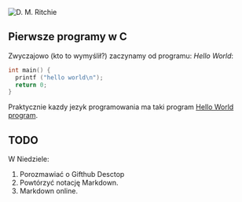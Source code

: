 ![D. M. Ritchie](http://pl.wikipedia.org/wiki/Hello_world)

## Pierwsze programy w C

Zwyczajowo (kto to wymyślił?) zaczynamy od programu:
*Hello World*:

```C
int main() {
  printf ("hello world\n");
  return 0;
}
```

Praktycznie kazdy jezyk programowania ma taki program [Hello World program][1].

## TODO

W Niedziele:
1. Porozmawiać o Gifthub Desctop
1. Powtórzyć notację Markdown.
1. Markdown online.


[1]:http://pl.wikipedia.org/wiki/Hello_world

